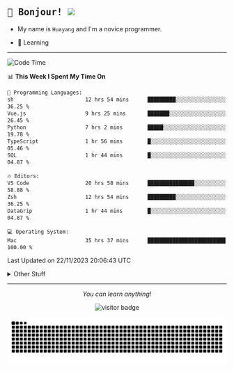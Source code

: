 <h2>
    <samp>🎉 Bonjour!  <img src="https://media.giphy.com/media/mGcNjsfWAjY5AEZNw6/giphy.gif" width="50"></samp>
</h2>

* My name is `Huayang` and I'm a novice programmer.


* 🧐 Learning

<hr>

<!--START_SECTION:waka-->
![Code Time](http://img.shields.io/badge/Code%20Time-1%2C725%20hrs%2034%20mins-blue)

📊 **This Week I Spent My Time On** 

```text
💬 Programming Languages: 
sh                       12 hrs 54 mins      █████████░░░░░░░░░░░░░░░░   36.25 % 
Vue.js                   9 hrs 25 mins       ███████░░░░░░░░░░░░░░░░░░   26.45 % 
Python                   7 hrs 2 mins        █████░░░░░░░░░░░░░░░░░░░░   19.78 % 
TypeScript               1 hr 56 mins        █░░░░░░░░░░░░░░░░░░░░░░░░   05.46 % 
SQL                      1 hr 44 mins        █░░░░░░░░░░░░░░░░░░░░░░░░   04.87 % 

🔥 Editors: 
VS Code                  20 hrs 58 mins      ███████████████░░░░░░░░░░   58.88 % 
Zsh                      12 hrs 54 mins      █████████░░░░░░░░░░░░░░░░   36.25 % 
DataGrip                 1 hr 44 mins        █░░░░░░░░░░░░░░░░░░░░░░░░   04.87 % 

💻 Operating System: 
Mac                      35 hrs 37 mins      █████████████████████████   100.00 % 
```


 Last Updated on 22/11/2023 20:06:43 UTC
<!--END_SECTION:waka-->

<details>
    <summary>Other Stuff</summary>

* 🛠️ Skills
<!-- 
<p align="center">
  <a href="https://skillicons.dev">
    <img src="https://skillicons.dev/icons?i=c,python,cpp,go,react,js,ts,rust,java,haskell,ruby,kotlin,scala,kubernetes,docker,grafana,jenkins,nginx,nestjs,nextjs,rabbitmq,postgres,kafka,redis,graphql,mysql,linux,md,git,vim,vscode,visualstudio,stackoverflow" />
  </a>
</p>
-->    
<p align="center">
    <img src="https://api.githubtrends.io/user/svg/XmchxUp/langs?time_range=one_year&include_private=True" />
    <img src="https://api.githubtrends.io/user/svg/XmchxUp/repos?time_range=one_year&include_private=True" />
</p>

* 🏆 Some GitHub statistical reports:

<p align="center">
    <img src="/github-metrics.svg" alt="github metrics" style='visibility:visible' />    
</p>

<p align="center">  
    <img height="180em" src="https://github-readme-stats.vercel.app/api?username=xmchxup&hide_border=true&show_icons=true&include_all_commits=true&bg_color=0,EC6C6C,FFD479,FFFC79,73FA79&theme=graywhite&locale=en" />
    <img height="180em" src="https://github-readme-stats.vercel.app/api/top-langs/?username=xmchxup&hide=css,scss,html&langs_count=8&hide_border=true&layout=compact&bg_color=0,73FA79,73FDFF,D783FF&theme=graywhite&locale=en" />
</p>


<img width="100%" src="https://github-profile-trophy.vercel.app/?username=xmchxup&column=7" />

</details>


<hr>


<p align="center">
    <i>You can learn anything!</i>
    <p align="center">
        <img src="https://visitor-badge.laobi.icu/badge?page_id=xmchxup" alt="visitor badge"/>       
    </p>
</p>

<picture>
  <source media="(prefers-color-scheme: dark)" srcset="https://raw.githubusercontent.com/XmchxUp/XmchxUp/output/github-snake-dark.svg" />
  <source media="(prefers-color-scheme: light)" srcset="https://raw.githubusercontent.com/XmchxUp/XmchxUp/output/github-snake.svg" />
  <img alt="github-snake" src="https://raw.githubusercontent.com/XmchxUp/XmchxUp/output/github-snake.svg" />
</picture>


